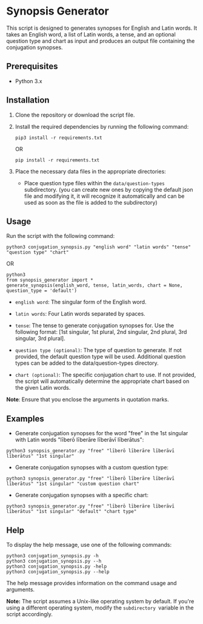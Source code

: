 # Synopsis Generator

This script is designed to generates synopses for English and Latin words. It takes an English word, a list of Latin words, a tense, and an optional question type and chart as input and produces an output file containing the conjugation synopses.

## Prerequisites

- Python 3.x

## Installation

1. Clone the repository or download the script file.

2. Install the required dependencies by running the following command:

    ```shell
    pip3 install -r requirements.txt
    ```

    OR

    ```shell
    pip install -r requirements.txt
    ```
3. Place the necessary data files in the appropriate directories:
   * Place question type files within the `data/question-types` subdirectory. (you can create new ones by copying the default json file and modifying it, it will recognize it automatically and can be used as soon as the file is added to the subdirectory)

## Usage
Run the script with the following command:

```shell
python3 conjugation_synopsis.py "english word" "latin words" "tense" "question type" "chart"
```

OR

```shell
python3
from synopsis_generator import *
generate_synopsis(english_word, tense, latin_words, chart = None,  question_type = 'default')
```

* `english word`: The singular form of the English word.

* `latin words`: Four Latin words separated by spaces.

* `tense`: The tense to generate conjugation synopses for. Use the following  format: [1st singular, 1st plural, 2nd singular, 2nd plural, 3rd singular, 3rd plural].

* `question type (optional)`: The type of question to generate. If not provided, the default question type will be used. Additional question types can be added to the data/question-types directory.

* `chart (optional)`: The specific conjugation chart to use. If not provided, the script will automatically determine the appropriate chart based on the given Latin words.

<b>Note</b>: Ensure that you enclose the arguments in quotation marks.

## Examples
* Generate conjugation synopses for the word "free" in the 1st singular with Latin words "līberō līberāre līberāvī līberātus":
```shell
python3 synopsis_generator.py "free" "līberō līberāre līberāvī līberātus" "1st singular"
```

* Generate conjugation synopses with a custom question type:
```shell
python3 synopsis_generator.py "free" "līberō līberāre līberāvī līberātus" "1st singular" "custom question chart" 
```

* Generate conjugation synopses with a specific chart:
```shell
python3 synopsis_generator.py "free" "līberō līberāre līberāvī līberātus" "1st singular" "default" "chart type"
```

## Help
To display the help message, use one of the following commands:

```shell
python3 conjugation_synopsis.py -h
python3 conjugation_synopsis.py --h
python3 conjugation_synopsis.py -help
python3 conjugation_synopsis.py --help
```

The help message provides information on the command usage and arguments.

<b>Note:</b> The script assumes a Unix-like operating system by default. If you're using a different operating system, modify the `subdirectory `variable in the script accordingly.